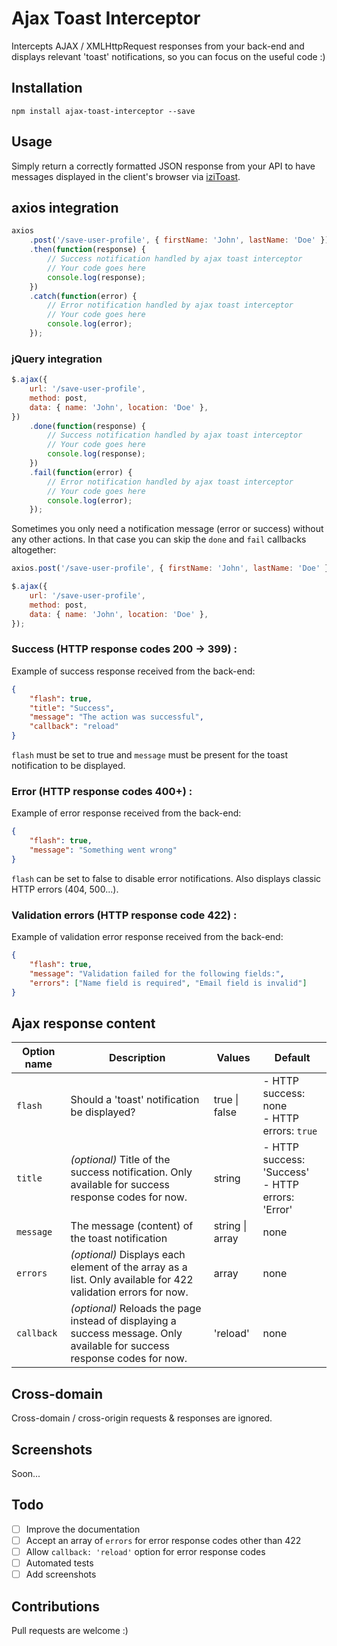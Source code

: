 # Ajax Toast Interceptor

Intercepts AJAX / XMLHttpRequest responses from your back-end and displays relevant 'toast' notifications, so you can focus on the useful code :)

## Installation

    npm install ajax-toast-interceptor --save

## Usage

Simply return a correctly formatted JSON response from your API to have messages displayed in the client's browser via [iziToast](https://github.com/marcelodolza/iziToast).

## axios integration

```javascript
axios
    .post('/save-user-profile', { firstName: 'John', lastName: 'Doe' })
    .then(function(response) {
        // Success notification handled by ajax toast interceptor
        // Your code goes here
        console.log(response);
    })
    .catch(function(error) {
        // Error notification handled by ajax toast interceptor
        // Your code goes here
        console.log(error);
    });
```

### jQuery integration

```javascript
$.ajax({
    url: '/save-user-profile',
    method: post,
    data: { name: 'John', location: 'Doe' },
})
    .done(function(response) {
        // Success notification handled by ajax toast interceptor
        // Your code goes here
        console.log(response);
    })
    .fail(function(error) {
        // Error notification handled by ajax toast interceptor
        // Your code goes here
        console.log(error);
    });
```

Sometimes you only need a notification message (error or success) without any other actions. In that case you can skip the `done` and `fail` callbacks altogether:

```javascript
axios.post('/save-user-profile', { firstName: 'John', lastName: 'Doe' });
```

```javascript
$.ajax({
    url: '/save-user-profile',
    method: post,
    data: { name: 'John', location: 'Doe' },
});
```

### Success (HTTP response codes 200 -> 399) :

Example of success response received from the back-end:

```json
{
    "flash": true,
    "title": "Success",
    "message": "The action was successful",
    "callback": "reload"
}
```

`flash` must be set to true and `message` must be present for the toast notification to be displayed.

### Error (HTTP response codes 400+) :

Example of error response received from the back-end:

```json
{
    "flash": true,
    "message": "Something went wrong"
}
```

`flash` can be set to false to disable error notifications.
Also displays classic HTTP errors (404, 500...).

### Validation errors (HTTP response code 422) :

Example of validation error response received from the back-end:

```json
{
    "flash": true,
    "message": "Validation failed for the following fields:",
    "errors": ["Name field is required", "Email field is invalid"]
}
```

## Ajax response content

| Option name | Description                                                                                                               | Values          | Default                                                |
| ----------- | ------------------------------------------------------------------------------------------------------------------------- | --------------- | ------------------------------------------------------ |
| `flash`     | Should a 'toast' notification be displayed?                                                                               | true \| false   | - HTTP success: none <br />- HTTP errors: `true`       |
| `title`     | _(optional)_ Title of the success notification. Only available for success response codes for now.                        | string          | - HTTP success: 'Success' <br />- HTTP errors: 'Error' |
| `message`   | The message (content) of the toast notification                                                                           | string \| array | none                                                   |
| `errors`    | _(optional)_ Displays each element of the array as a list. Only available for 422 validation errors for now.              | array           | none                                                   |
| `callback`  | _(optional)_ Reloads the page instead of displaying a success message. Only available for success response codes for now. | 'reload'        | none                                                   |

## Cross-domain

Cross-domain / cross-origin requests & responses are ignored.

## Screenshots

Soon...

## Todo

-   [ ] Improve the documentation
-   [ ] Accept an array of `errors` for error response codes other than 422
-   [ ] Allow `callback: 'reload'` option for error response codes
-   [ ] Automated tests
-   [ ] Add screenshots

## Contributions

Pull requests are welcome :)
